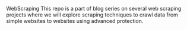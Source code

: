 
WebScraping
This repo is a part of blog series on several web scraping projects where we will explore scraping techniques to crawl data from simple websites to websites using advanced protection.
